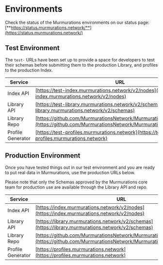 # Environments

Check the status of the Murmurations environments on our status page:  
[**https://status.murmurations.network/**](https://status.murmurations.network/)

## Test Environment

The `test-` URLs have been set up to provide a space for developers to test their schemas before submitting them to the production Library, and profiles to the production Index.

| Service           | URL                                                                                                                                          |
| ----------------- | -------------------------------------------------------------------------------------------------------------------------------------------- |
| Index API         | [https://test-index.murmurations.network/v2/nodes](https://test-index.murmurations.network/v2/nodes)                                         |
| Library API       | [https://test-library.murmurations.network/v2/schemas](https://test-library.murmurations.network/v2/schemas)                                 |
| Library Repo      | [https://github.com/MurmurationsNetwork/MurmurationsLibrary/tree/test](https://github.com/MurmurationsNetwork/MurmurationsLibrary/tree/test) |
| Profile Generator | [https://test-profiles.murmurations.network](https://test-profiles.murmurations.network)                                                     |

## Production Environment

Once you have tested things out in our test environment and you are ready to put real data in Murmurations, use the production URLs below.

Please note that only the Schemas approved by the Murmurations core team for production use are available through the Library API and repo.

| Service           | URL                                                                                                                                          |
| ----------------- | -------------------------------------------------------------------------------------------------------------------------------------------- |
| Index API         | [https://index.murmurations.network/v2/nodes](https://index.murmurations.network/v2/nodes)                                                   |
| Library API       | [https://library.murmurations.network/v2/schemas](https://library.murmurations.network/v2/schemas)                                           |
| Library Repo      | [https://github.com/MurmurationsNetwork/MurmurationsLibrary/tree/main](https://github.com/MurmurationsNetwork/MurmurationsLibrary/tree/main) |
| Profile Generator | [https://profiles.murmurations.network](https://profiles.murmurations.network)                                                               |
